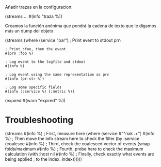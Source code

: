 Añadir trazas en la configuracion:

(streams
  ...
  #(info "traza %))

Creamos la función anónima que pondrá la cadena de texto que le digamos más un dump del objeto

(streams
  (where (service "bar")
    ; Print event to stdout
    prn

    ; Print :foo, then the event
    #(prn :foo %)

    ; Log event to the logfile and stdout
    #(info %)

    ; Log event using the same representation as prn
    #(info (pr-str %))

    ; Log some specific fields
    #(info (:service %) (:metric %))

(expired #(warn "expired" %))


# Troubleshooting
(streams
  #(info %) ; First, measure here
  (where (service #"^riak .+")
    #(info %) ; Then move the info stream here to check the filter
    (by :service
      (coalesce
        #(info %) ; Third, check the coalesced vector of events
        (smap folds/maximum
          #(info %) ; Fourth, probe here to check the maximum calculation
          (with :host nil
            #(info %) ; Finally, check exactly what events are being applied
                      ; to the index.
            index))))))
